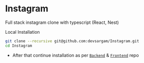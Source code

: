 # Instagram

Full stack instagram clone with typescript (React, Nest)

Local Installation

```bash
git clone --recursive git@github.com:devsargam/Instagram.git
cd Instagram
```

- After that continue installation as per [`Backend`](https://github.com/devsargam/Instagram-Clone-Backend) & [`Frontend`](https://github.com/devsargam/instagram-clone-frontend) repo
